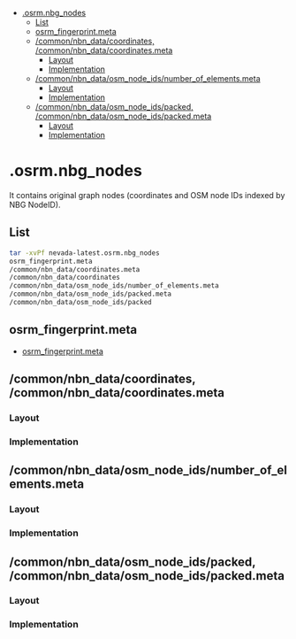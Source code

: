 - [.osrm.nbg_nodes](#osrmnbgnodes)
  - [List](#list)
  - [osrm_fingerprint.meta](#osrmfingerprintmeta)
  - [/common/nbn_data/coordinates, /common/nbn_data/coordinates.meta](#commonnbndatacoordinates-commonnbndatacoordinatesmeta)
    - [Layout](#layout)
    - [Implementation](#implementation)
  - [/common/nbn_data/osm_node_ids/number_of_elements.meta](#commonnbndataosmnodeidsnumberofelementsmeta)
    - [Layout](#layout-1)
    - [Implementation](#implementation-1)
  - [/common/nbn_data/osm_node_ids/packed, /common/nbn_data/osm_node_ids/packed.meta](#commonnbndataosmnodeidspacked-commonnbndataosmnodeidspackedmeta)
    - [Layout](#layout-2)
    - [Implementation](#implementation-2)


# .osrm.nbg_nodes
It contains original graph nodes (coordinates and OSM node IDs indexed by NBG NodeID).    

## List

```bash
tar -xvPf nevada-latest.osrm.nbg_nodes
osrm_fingerprint.meta
/common/nbn_data/coordinates.meta
/common/nbn_data/coordinates
/common/nbn_data/osm_node_ids/number_of_elements.meta
/common/nbn_data/osm_node_ids/packed.meta
/common/nbn_data/osm_node_ids/packed
```

## osrm_fingerprint.meta
- [osrm_fingerprint.meta](./fingerprint.md)

## /common/nbn_data/coordinates, /common/nbn_data/coordinates.meta

### Layout

### Implementation

## /common/nbn_data/osm_node_ids/number_of_elements.meta

### Layout

### Implementation


## /common/nbn_data/osm_node_ids/packed, /common/nbn_data/osm_node_ids/packed.meta

### Layout

### Implementation

